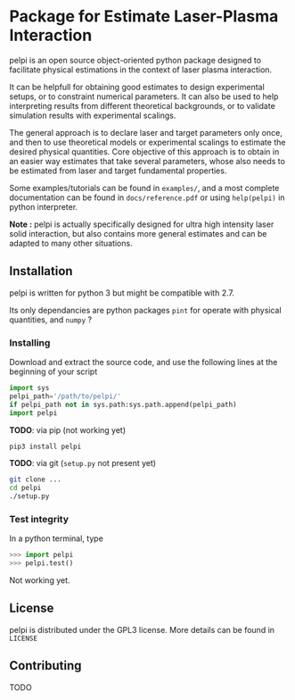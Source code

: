 # Package for Estimate Laser-Plasma Interaction

pelpi is an open source object-oriented python package designed to facilitate physical estimations in the context of laser plasma interaction.

It can be helpfull for obtaining good estimates to design experimental setups, or to constraint numerical parameters. It can also be used to help interpreting results from different theoretical backgrounds, or to validate simulation results with experimental scalings. 

The general approach is to declare laser and target parameters only once, and then to use theoretical models or experimental scalings to estimate the desired physical quantities. Core objective of this approach is to obtain in an easier way estimates that take several parameters, whose also needs to be estimated from laser and target fundamental properties.

Some examples/tutorials can be found in `examples/`, and a most complete documentation can be found in `docs/reference.pdf` or using `help(pelpi)`  in python interpreter.

**Note :** pelpi is actually specifically designed for ultra high intensity laser solid interaction, but also contains more general estimates and can be adapted to many other situations.

## Installation

pelpi is written for python 3 but might be compatible with 2.7.

Its only dependancies are python packages `pint` for operate with physical quantities, and `numpy` ?

### Installing

Download and extract the source code, and use the following lines at the beginning of your script

```python
import sys
pelpi_path='/path/to/pelpi/'
if pelpi_path not in sys.path:sys.path.append(pelpi_path)
import pelpi
```

**TODO**: via pip (not working yet)

```bash
pip3 install pelpi
```

**TODO**: via git (`setup.py` not present yet)

```bash
git clone ...
cd pelpi
./setup.py
```

### Test integrity

In a python terminal, type

```python
>>> import pelpi
>>> pelpi.test()
```

Not working yet.

## License

pelpi is distributed under the GPL3 license. More details can be found in `LICENSE`

## Contributing

TODO
